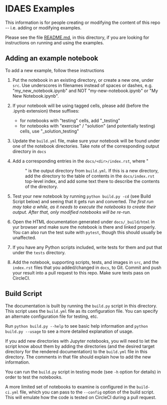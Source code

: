 # IDAES Examples

This information is for people creating or modifying the 
content of this repo -- i.e. adding or modifying examples.

Please see the file [README.md](README.md), in this directory, if you are looking for instructions on running
and using the examples.

## Adding an example notebook

To add a new example, follow these instructions

1. Put the notebook in an existing directory, or create a new one, under `src`. Use underscores in
filenames instead of spaces or dashes, e.g. "my_new_notebook.ipynb" and NOT "my-new-notebook.ipynb"
or "My New Notebook.ipynb". 

2. If your notebook will be using tagged cells, please add (before the .ipynb extension)
these suffixes:

   - for notebooks with "testing" cells, add "_testing"
   - for notebooks with "exercise" / "solution" (and potentially testing) cells, use "_solution_testing"

3. Update the `build.yml` file, make sure your notebook will be found under one
 of the notebook directories. Take note of the corresponding output directory in `docs`

4. Add a corresponding entries in the `docs/<dir>/index.rst`, where "<dir>" is the
output directory from `build.yml`. If this is a new directory, add the directory to the table of contents 
in the `docs/index.rst` top-level index, and add some text there to describe the
contents of the directory.

5. Test your new notebook by running `python build.py -cd` (see Build Script below) and seeing that it
gets run and converted. *The first run may take a while, as it needs to execute
the notebooks to create their output. After that, only modified notebooks will be re-run.*

6. Open the HTML documentation generated under
`docs/_build/html` in yur browser and make sure the notebook is there and
linked properly. You can also run the test suite with `pytest`, though this
should usually be unaffected.

7. If you have any Python scripts included, write tests for them and put that
under the `tests` directory.

8. Add the notebook, supporting scripts, tests, and images in `src`, and the `index.rst` files
that you added/changed in `docs`, to Git. Commit and push your result into a 
pull request to this repo. Make sure tests pass on CircleCI.

## Build Script

The documentation is built by running the `build.py` script in this directory.
This script uses the `build.yml` file as its configuration file. You can specify an
alternate configuration file for testing, etc.

Run `python build.py --help` to see basic help information and `python build.py --usage`
to see a more detailed explanation of usage.

If you add new directories with Jupyter notebooks, you will need to let the
script know about them by adding the directories (and the desired target directory
for the rendered documentation) to the `build.yml` file in this directory.
The comments in that file should explain how to add the new information.

You can run the `build.py` script in testing mode (see `-h` option for details) in order
to test the notebooks.

A more limited set of notebooks to examine is configured in the
`build-ci.yml` file, which you can pass to the `--config` option of the build
script. This will emulate how the code is tested on CircleCI during a pull request.

